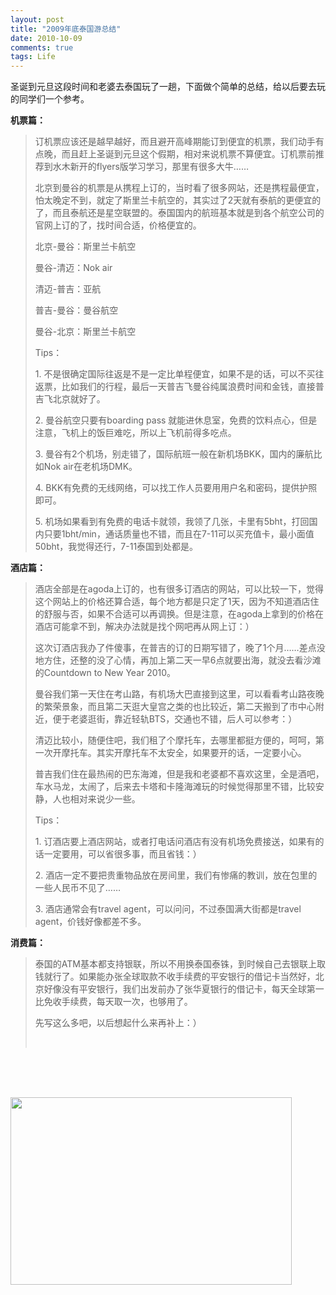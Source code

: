 ```yaml
---
layout: post
title: "2009年底泰国游总结"
date: 2010-10-09
comments: true
tags: Life
---
```

<p>圣诞到元旦这段时间和老婆去泰国玩了一趟，下面做个简单的总结，给以后要去玩的同学们一个参考。</p>
<p><strong>机票篇：</strong></p>
<blockquote>订机票应该还是越早越好，而且避开高峰期能订到便宜的机票，我们动手有点晚，而且赶上圣诞到元旦这个假期，相对来说机票不算便宜。订机票前推荐到水木新开的flyers版学习学习，那里有很多大牛&hellip;&hellip;<br />
<p>北京到曼谷的机票是从携程上订的，当时看了很多网站，还是携程最便宜，怕太晚定不到，就定了斯里兰卡航空的，其实过了2天就有泰航的更便宜的了，而且泰航还是星空联盟的。泰国国内的航班基本就是到各个航空公司的官网上订的了，找时间合适，价格便宜的。</p>
北京-曼谷：斯里兰卡航空<br />
<p>曼谷-清迈：Nok air</p>
清迈-普吉：亚航<br />
<p>普吉-曼谷：曼谷航空</p>
曼谷-北京：斯里兰卡航空<br />
<p>Tips：</p>
1. 不是很确定国际往返是不是一定比单程便宜，如果不是的话，可以不买往返票，比如我们的行程，最后一天普吉飞曼谷纯属浪费时间和金钱，直接普吉飞北京就好了。<br />
<p>2. 曼谷航空只要有boarding pass 就能进休息室，免费的饮料点心，但是注意，飞机上的饭巨难吃，所以上飞机前得多吃点。</p>
3. 曼谷有2个机场，别走错了，国际航班一般在新机场BKK，国内的廉航比如Nok air在老机场DMK。<br />
<p>4. BKK有免费的无线网络，可以找工作人员要用用户名和密码，提供护照即可。</p>
5. 机场如果看到有免费的电话卡就领，我领了几张，卡里有5bht，打回国内只要1bht/min，通话质量也不错，而且在7-11可以买充值卡，最小面值50bht，我觉得还行，7-11泰国到处都是。<br /></blockquote>
<p><strong>酒店篇：</strong></p>
<blockquote>酒店全部是在agoda上订的，也有很多订酒店的网站，可以比较一下，觉得这个网站上的价格还算合适，每个地方都是只定了1天，因为不知道酒店住的舒服与否，如果不合适可以再调换。但是注意，在agoda上拿到的价格在酒店可能拿不到，解决办法就是找个网吧再从网上订：）<br />
<p>这次订酒店我办了件傻事，在普吉的订的日期写错了，晚了1个月&hellip;&hellip;差点没地方住，还整的没了心情，再加上第二天一早6点就要出海，就没去看沙滩的Countdown to New Year 2010。</p>
曼谷我们第一天住在考山路，有机场大巴直接到这里，可以看看考山路夜晚的繁荣景象，而且第二天逛大皇宫之类的也比较近，第二天搬到了市中心附近，便于老婆逛街，靠近轻轨BTS，交通也不错，后人可以参考：）<br />
<p>清迈比较小，随便住吧，我们租了个摩托车，去哪里都挺方便的，呵呵，第一次开摩托车。其实开摩托车不太安全，如果要开的话，一定要小心。</p>
普吉我们住在最热闹的巴东海滩，但是我和老婆都不喜欢这里，全是酒吧，车水马龙，太闹了，后来去卡塔和卡隆海滩玩的时候觉得那里不错，比较安静，人也相对来说少一些。<br />
<p>Tips：</p>
1. 订酒店要上酒店网站，或者打电话问酒店有没有机场免费接送，如果有的话一定要用，可以省很多事，而且省钱：）<br />
<p>2. 酒店一定不要把贵重物品放在房间里，我们有惨痛的教训，放在包里的一些人民币不见了&hellip;&hellip;</p>
3. 酒店通常会有travel agent，可以问问，不过泰国满大街都是travel agent，价钱好像都差不多。<br /></blockquote>
<p><strong>消费篇：</strong></p>
<blockquote>泰国的ATM基本都支持银联，所以不用换泰国泰铢，到时候自己去银联上取钱就行了。如果能办张全球取款不收手续费的平安银行的借记卡当然好，北京好像没有平安银行，我们出发前办了张华夏银行的借记卡，每天全球第一比免收手续费，每天取一次，也够用了。<br />
<p>先写这么多吧，以后想起什么来再补上：）</p>
<br /></blockquote>
<p><br /> <br /><br /></p>

<p>
<a href="http://www.blogabond.com/Promo/GetABlogMap.aspx"><img id="imgBlogabondLogo" style="position: absolute; margin: 2px;" src="http://img.blogabond.com/img2/logo_25.png" border="0" alt="" /><img src="http://www.blogabond.com/BlogMapImage.aspx?tripID=25489" border="0" alt="" width="450" height="300" /></a></p>